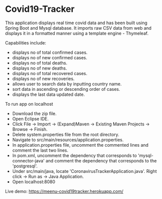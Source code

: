# Covid19-Tracker



This application displays real time covid data and has been built using Spring Boot and Mysql database. It imports raw CSV data from web and displays it in a formatted manner using a template engine - Thymeleaf.

Capabilities include:

- displays no of total confirmed cases.
- displays no of new confirmed cases.
- displays no of total deaths.
- displays no of new deaths.
- displays no of total recovered cases.
- displays no of new recoveries.
- allows user to search data by inputting country name.
- sort data in ascending or descending order of cases.
- displays the last data updated date.



To run app on localhost
- Download the zip file.
- Open Eclipse IDE.
- Click File -> Import -> (Expand)Maven -> Existing Maven Projects -> Browse -> Finish.
- Delete system.properties file from the root directory.
- Navigate to src/main/resources/application.properties.
- In application.properties file, uncomment the commented lines and comment the last two lines.
- In pom.xml, uncomment the dependency that corresponds to 'mysql-connector-java' and comment the dependency that corresponds to the 'postgresql'.
- Under src/main/java, locate 'CoronavirusTrackerApplication.java'. Right click -> Run as -> Java Application.
- Open localhost:8080

Live demo: https://meenu-covid19tracker.herokuapp.com/
